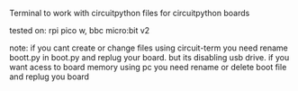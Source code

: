 Terminal to work with circuitpython files for circuitpython boards 

tested on: rpi pico w, bbc micro:bit v2

note:
if you cant create or change files using circuit-term you need rename boott.py in boot.py and replug your board. but its disabling usb drive. if you want acess to board memory using pc you need rename or delete boot file and replug you board
